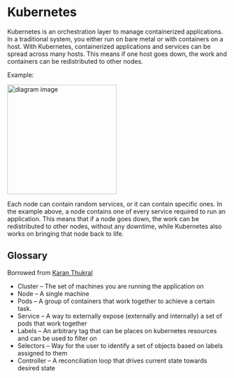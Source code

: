 # Kubernetes
Kubernetes is an orchestration layer to manage containerized applications. In a traditional system, you either run on bare metal or with containers on a host. With Kubernetes, containerized applications and services can be spread across many hosts. This means if one host goes down, the work and containers can be redistributed to other nodes.

Example:


<!---
```diagram
graph BT
  subgraph Kubernetes
    Node1-\->Cluster
    Node2-\->Cluster
    Node3-\->Cluster
    subgraph Node
      App-\->Node3
      MySQL-\->Node3
      Redis-\->Node3
      Nginx-\->Node3
      Proxy-\->Nginx
    end
  end
  Proxy---Internet
```
--->
<img src='https://jules2689.github.io/gitcdn/images/website/images/diagram/8d98858aa1f2542c0bb73533a1ef9a29.png' alt='diagram image' height='250px'>


Each node can contain random services, or it can contain specific ones. In the example above, a node contains one of every service required to run an application. This means that if a node goes down, the work can be redistributed to other nodes, without any downtime, while Kubernetes also works on bringing that node back to life.

Glossary
---
Borrowed from [Karan Thukral](https://github.com/karanthukral)
- Cluster – The set of machines you are running the application on
- Node – A single machine
- Pods – A group of containers that work together to achieve a certain task. 
- Service – A way to externally expose (externally and internally) a set of pods that work together
- Labels – An arbitrary tag that can be places on kubernetes resources and can be used to filter on
- Selectors – Way for the user to identify a set of objects based on labels assigned to them
- Controller – A reconciliation loop that drives current state towards desired state
